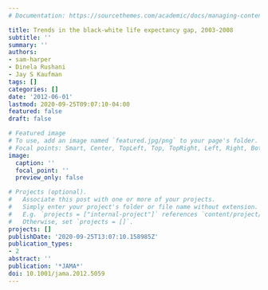 ```yaml
---
# Documentation: https://sourcethemes.com/academic/docs/managing-content/

title: Trends in the black-white life expectancy gap, 2003-2008
subtitle: ''
summary: ''
authors:
- sam-harper
- Dinela Rushani
- Jay S Kaufman
tags: []
categories: []
date: '2012-06-01'
lastmod: 2020-09-25T09:07:10-04:00
featured: false
draft: false

# Featured image
# To use, add an image named `featured.jpg/png` to your page's folder.
# Focal points: Smart, Center, TopLeft, Top, TopRight, Left, Right, BottomLeft, Bottom, BottomRight.
image:
  caption: ''
  focal_point: ''
  preview_only: false

# Projects (optional).
#   Associate this post with one or more of your projects.
#   Simply enter your project's folder or file name without extension.
#   E.g. `projects = ["internal-project"]` references `content/project/deep-learning/index.md`.
#   Otherwise, set `projects = []`.
projects: []
publishDate: '2020-09-25T13:07:10.158985Z'
publication_types:
- 2
abstract: ''
publication: '*JAMA*'
doi: 10.1001/jama.2012.5059
---
```

